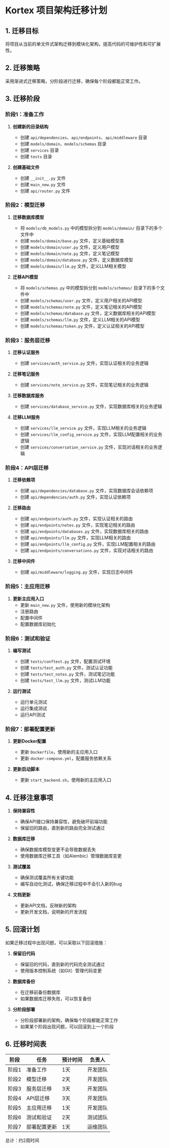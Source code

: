 # Kortex 项目架构迁移计划

## 1. 迁移目标

将项目从当前的单文件式架构迁移到模块化架构，提高代码的可维护性和可扩展性。

## 2. 迁移策略

采用渐进式迁移策略，分阶段进行迁移，确保每个阶段都能正常工作。

## 3. 迁移阶段

### 阶段1：准备工作

1. **创建新的目录结构**
   - 创建 `api/dependencies`、`api/endpoints`、`api/middleware` 目录
   - 创建 `models/domain`、`models/schemas` 目录
   - 创建 `services` 目录
   - 创建 `tests` 目录

2. **创建基础文件**
   - 创建 `__init__.py` 文件
   - 创建 `main_new.py` 文件
   - 创建 `api/router.py` 文件

### 阶段2：模型迁移

1. **迁移数据库模型**
   - 将 `models/db_models.py` 中的模型拆分到 `models/domain/` 目录下的多个文件中
   - 创建 `models/domain/base.py` 文件，定义基础模型类
   - 创建 `models/domain/user.py` 文件，定义用户模型
   - 创建 `models/domain/note.py` 文件，定义笔记模型
   - 创建 `models/domain/database.py` 文件，定义数据库模型
   - 创建 `models/domain/llm.py` 文件，定义LLM相关模型

2. **迁移API模型**
   - 将 `models/schemas.py` 中的模型拆分到 `models/schemas/` 目录下的多个文件中
   - 创建 `models/schemas/user.py` 文件，定义用户相关的API模型
   - 创建 `models/schemas/note.py` 文件，定义笔记相关的API模型
   - 创建 `models/schemas/database.py` 文件，定义数据库相关的API模型
   - 创建 `models/schemas/llm.py` 文件，定义LLM相关的API模型
   - 创建 `models/schemas/token.py` 文件，定义认证相关的API模型

### 阶段3：服务层迁移

1. **迁移认证服务**
   - 创建 `services/auth_service.py` 文件，实现认证相关的业务逻辑

2. **迁移笔记服务**
   - 创建 `services/note_service.py` 文件，实现笔记相关的业务逻辑

3. **迁移数据库服务**
   - 创建 `services/database_service.py` 文件，实现数据库相关的业务逻辑

4. **迁移LLM服务**
   - 创建 `services/llm_service.py` 文件，实现LLM相关的业务逻辑
   - 创建 `services/llm_config_service.py` 文件，实现LLM配置相关的业务逻辑
   - 创建 `services/conversation_service.py` 文件，实现对话相关的业务逻辑

### 阶段4：API层迁移

1. **迁移依赖项**
   - 创建 `api/dependencies/database.py` 文件，实现数据库会话依赖项
   - 创建 `api/dependencies/auth.py` 文件，实现认证依赖项

2. **迁移路由**
   - 创建 `api/endpoints/auth.py` 文件，实现认证相关的路由
   - 创建 `api/endpoints/notes.py` 文件，实现笔记相关的路由
   - 创建 `api/endpoints/databases.py` 文件，实现数据库相关的路由
   - 创建 `api/endpoints/llm.py` 文件，实现LLM相关的路由
   - 创建 `api/endpoints/llm_config.py` 文件，实现LLM配置相关的路由
   - 创建 `api/endpoints/conversations.py` 文件，实现对话相关的路由

3. **迁移中间件**
   - 创建 `api/middleware/logging.py` 文件，实现日志中间件

### 阶段5：主应用迁移

1. **更新主应用入口**
   - 更新 `main_new.py` 文件，使用新的模块化架构
   - 注册路由
   - 配置中间件
   - 配置数据库初始化

### 阶段6：测试和验证

1. **编写测试**
   - 创建 `tests/conftest.py` 文件，配置测试环境
   - 创建 `tests/test_auth.py` 文件，测试认证功能
   - 创建 `tests/test_notes.py` 文件，测试笔记功能
   - 创建 `tests/test_llm.py` 文件，测试LLM功能

2. **运行测试**
   - 运行单元测试
   - 运行集成测试
   - 运行API测试

### 阶段7：部署配置更新

1. **更新Docker配置**
   - 更新 `Dockerfile`，使用新的主应用入口
   - 更新 `docker-compose.yml`，配置服务依赖关系

2. **更新启动脚本**
   - 更新 `start_backend.sh`，使用新的主应用入口

## 4. 迁移注意事项

1. **保持兼容性**
   - 确保API接口保持兼容性，避免破坏前端功能
   - 保留旧的路由，直到新的路由完全测试通过

2. **数据库迁移**
   - 确保数据库模型变更不会导致数据丢失
   - 使用数据库迁移工具（如Alembic）管理数据库变更

3. **测试覆盖**
   - 确保测试覆盖所有关键功能
   - 编写自动化测试，确保迁移过程中不会引入新的bug

4. **文档更新**
   - 更新API文档，反映新的架构
   - 更新开发文档，说明新的开发流程

## 5. 回滚计划

如果迁移过程中出现问题，可以采取以下回滚措施：

1. **保留旧代码**
   - 保留旧的代码，直到新的代码完全测试通过
   - 使用版本控制系统（如Git）管理代码变更

2. **数据库备份**
   - 在迁移前备份数据库
   - 如果数据库迁移失败，可以恢复备份

3. **分阶段部署**
   - 分阶段部署新的架构，确保每个阶段都能正常工作
   - 如果某个阶段出现问题，可以回滚到上一个阶段

## 6. 迁移时间表

| 阶段 | 任务 | 预计时间 | 负责人 |
| --- | --- | --- | --- |
| 阶段1 | 准备工作 | 1天 | 开发团队 |
| 阶段2 | 模型迁移 | 2天 | 开发团队 |
| 阶段3 | 服务层迁移 | 3天 | 开发团队 |
| 阶段4 | API层迁移 | 3天 | 开发团队 |
| 阶段5 | 主应用迁移 | 1天 | 开发团队 |
| 阶段6 | 测试和验证 | 2天 | 测试团队 |
| 阶段7 | 部署配置更新 | 1天 | 运维团队 |

总计：约2周时间
